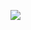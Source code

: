 ![](https://github-readme-stats.vercel.app/api?username=Tanish2002&show_icons=true&count_private=true&include_all_commits=true)
